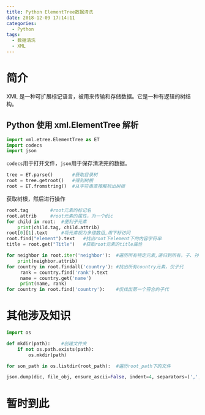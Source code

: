 ```yaml
---
title: Python ElementTree数据清洗
date: 2018-12-09 17:14:11
categories:
  - Python
tags:
  - 数据清洗
  - XML
---
```


# 简介

XML 是一种可扩展标记语言，被用来传输和存储数据。它是一种有逻辑的树结构。

<!-- more -->

## Python 使用 xml.ElementTree 解析

```python
import xml.etree.ElementTree as ET
import codecs
import json
```

`codecs`用于打开文件，`json`用于保存清洗完的数据。

```python
tree = ET.parse()		#获取目录树
root = tree.getroot() 	#得到树根
root = ET.fromstring()	#从字符串直接解析出树根
```

获取树根，然后进行操作

```python
root.tag		#root元素的标记名
root.attrib		#root元素的属性，为一个dic
for child in root:	#便利子元素
	print(child.tag, child.attrib)
root[0][1].text 	#将元素视为多维数组,用下标访问
root.find("element").text 	#找出root下element下的内容字符串
title = root.get("Title") 	#获取root元素的title属性

for neighbor in root.iter('neighbor'):	#遍历所有特定元素,递归到所有，子、孙...元素
	print(neighbor.attrib)
for country in root.findall('country'):	#找出所有country元素，仅子代
     rank = country.find('rank').text
     name = country.get('name')
     print(name, rank)
for country in root.find('country'):	#仅找出第一个符合的子代
```

# 其他涉及知识

```python
import os

def mkdir(path):	#创建文件夹
    if not os.path.exists(path):
        os.mkdir(path)

for son_path in os.listdir(root_path):	#遍历root_path下的文件

json.dump(dic, file_obj, ensure_ascii=False, indent=4, separators=(',', ': '))	#将字典dic输出到文件file_obj中,不对ascii进行编码,缩进4,分隔符为','以及': '
```

# 暂时到此
